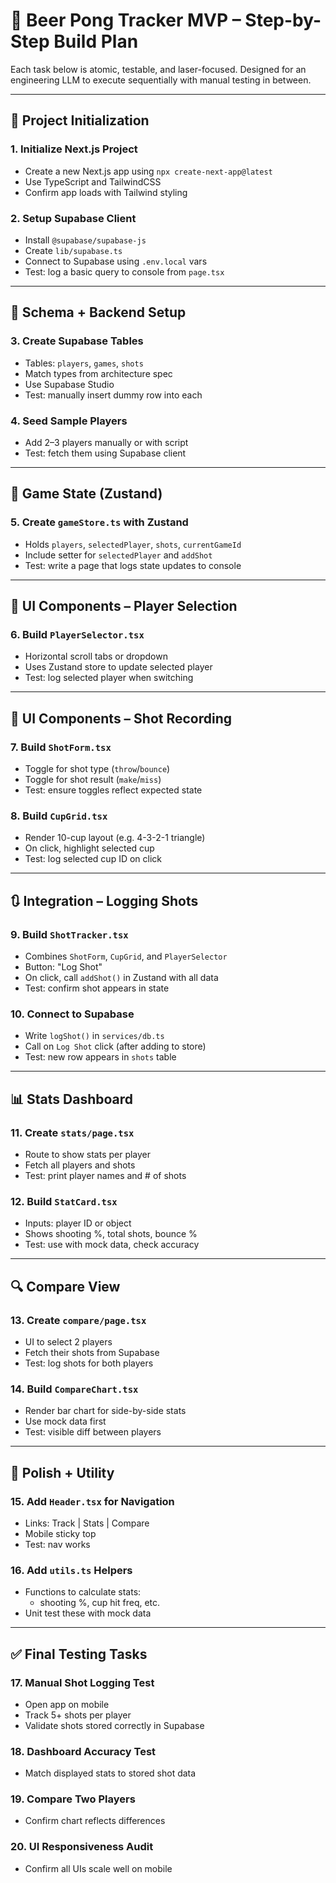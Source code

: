 # 🍺 Beer Pong Tracker MVP – Step-by-Step Build Plan

Each task below is atomic, testable, and laser-focused. Designed for an engineering LLM to execute sequentially with manual testing in between.

---

## 🔧 Project Initialization

### 1. **Initialize Next.js Project**
- Create a new Next.js app using `npx create-next-app@latest`
- Use TypeScript and TailwindCSS
- Confirm app loads with Tailwind styling

### 2. **Setup Supabase Client**
- Install `@supabase/supabase-js`
- Create `lib/supabase.ts`
- Connect to Supabase using `.env.local` vars
- Test: log a basic query to console from `page.tsx`

---

## 🧱 Schema + Backend Setup

### 3. **Create Supabase Tables**
- Tables: `players`, `games`, `shots`
- Match types from architecture spec
- Use Supabase Studio
- Test: manually insert dummy row into each

### 4. **Seed Sample Players**
- Add 2–3 players manually or with script
- Test: fetch them using Supabase client

---

## 🧪 Game State (Zustand)

### 5. **Create `gameStore.ts` with Zustand**
- Holds `players`, `selectedPlayer`, `shots`, `currentGameId`
- Include setter for `selectedPlayer` and `addShot`
- Test: write a page that logs state updates to console

---

## 🧩 UI Components – Player Selection

### 6. **Build `PlayerSelector.tsx`**
- Horizontal scroll tabs or dropdown
- Uses Zustand store to update selected player
- Test: log selected player when switching

---

## 🎯 UI Components – Shot Recording

### 7. **Build `ShotForm.tsx`**
- Toggle for shot type (`throw`/`bounce`)
- Toggle for shot result (`make`/`miss`)
- Test: ensure toggles reflect expected state

### 8. **Build `CupGrid.tsx`**
- Render 10-cup layout (e.g. 4-3-2-1 triangle)
- On click, highlight selected cup
- Test: log selected cup ID on click

---

## 🔃 Integration – Logging Shots

### 9. **Build `ShotTracker.tsx`**
- Combines `ShotForm`, `CupGrid`, and `PlayerSelector`
- Button: "Log Shot"
- On click, call `addShot()` in Zustand with all data
- Test: confirm shot appears in state

### 10. **Connect to Supabase**
- Write `logShot()` in `services/db.ts`
- Call on `Log Shot` click (after adding to store)
- Test: new row appears in `shots` table

---

## 📊 Stats Dashboard

### 11. **Create `stats/page.tsx`**
- Route to show stats per player
- Fetch all players and shots
- Test: print player names and # of shots

### 12. **Build `StatCard.tsx`**
- Inputs: player ID or object
- Shows shooting %, total shots, bounce %
- Test: use with mock data, check accuracy

---

## 🔍 Compare View

### 13. **Create `compare/page.tsx`**
- UI to select 2 players
- Fetch their shots from Supabase
- Test: log shots for both players

### 14. **Build `CompareChart.tsx`**
- Render bar chart for side-by-side stats
- Use mock data first
- Test: visible diff between players

---

## 🧼 Polish + Utility

### 15. **Add `Header.tsx` for Navigation**
- Links: Track | Stats | Compare
- Mobile sticky top
- Test: nav works

### 16. **Add `utils.ts` Helpers**
- Functions to calculate stats:
  - shooting %, cup hit freq, etc.
- Unit test these with mock data

---

## ✅ Final Testing Tasks

### 17. **Manual Shot Logging Test**
- Open app on mobile
- Track 5+ shots per player
- Validate shots stored correctly in Supabase

### 18. **Dashboard Accuracy Test**
- Match displayed stats to stored shot data

### 19. **Compare Two Players**
- Confirm chart reflects differences

### 20. **UI Responsiveness Audit**
- Confirm all UIs scale well on mobile

